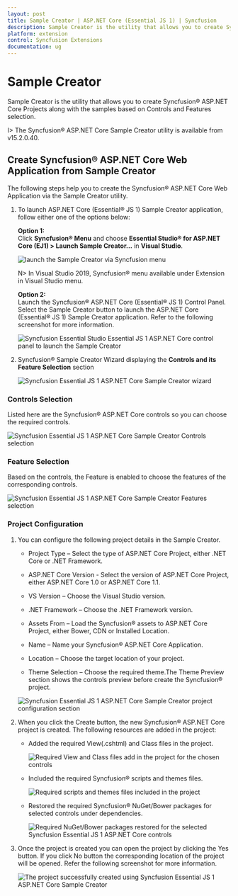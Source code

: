 ```yaml
---
layout: post
title: Sample Creator | ASP.NET Core (Essential JS 1) | Syncfusion
description: Sample Creator is the utility that allows you to create Syncfusion ASP.NET Core Projects along with the samples based on Controls and Features selection
platform: extension
control: Syncfusion Extensions
documentation: ug
---
```


# Sample Creator

Sample Creator is the utility that allows you to create Syncfusion® ASP.NET Core Projects along with the samples based on Controls and Features selection.

I> The Syncfusion® ASP.NET Core Sample Creator utility is available from v15.2.0.40.

## Create Syncfusion® ASP.NET Core Web Application from Sample Creator

The following steps help you to create the Syncfusion® ASP.NET Core Web Application via the Sample Creator utility.

1. To launch ASP.NET Core (Essential® JS 1) Sample Creator application, follow either one of the options below: 

   **Option 1:**   
   Click **Syncfusion® Menu** and choose **Essential Studio® for ASP.NET Core (EJ1) > Launch Sample Creator…** in **Visual Studio**.
   
   ![launch the Sample Creator via Syncfusion menu](Sample-Creator_images/Syncfusion_Menu_SampleCreator.png)

   N> In Visual Studio 2019, Syncfusion® menu available under Extension in Visual Studio menu.

   **Option 2:**  
   Launch the Syncfusion® ASP.NET Core (Essential® JS 1) Control Panel. Select the Sample Creator button to launch the ASP.NET Core (Essential® JS 1) Sample Creator application. Refer to the following screenshot for more information.

   ![Syncfusion Essential Studio Essential JS 1 ASP.NET Core control panel to launch the Sample Creator](Sample-Creator_images/SampleCreator-img1.png)

2. Syncfusion® Sample Creator Wizard displaying the **Controls and its Feature Selection** section

   ![Syncfusion Essential JS 1 ASP.NET Core Sample Creator wizard](Sample-Creator_images/SampleCreator-img2.jpeg)


### Controls Selection

Listed here are the Syncfusion® ASP.NET Core controls so you can choose the required controls.

   ![Syncfusion Essential JS 1 ASP.NET Core Sample Creator Controls selection](Sample-Creator_images/SampleCreator-img3.jpeg)

### Feature Selection

Based on the controls, the Feature is enabled to choose the features of the corresponding controls.

   ![Syncfusion Essential JS 1 ASP.NET Core Sample Creator Features selection](Sample-Creator_images/SampleCreator-img4.jpeg)


### Project Configuration

1. You can configure the following project details in the Sample Creator.

   * Project Type – Select the type of ASP.NET Core Project, either .NET Core or .NET Framework.
   
   * ASP.NET Core Version - Select the version of ASP.NET Core Project, either ASP.NET Core 1.0 or ASP.NET Core 1.1.

   * VS Version – Choose the Visual Studio version.

   * .NET Framework – Choose the .NET Framework version.
   
   * Assets From – Load the Syncfusion® assets to ASP.NET Core Project, either Bower, CDN or Installed Location.

   * Name – Name your Syncfusion® ASP.NET Core Application.

   * Location – Choose the target location of your project.

   * Theme Selection – Choose the required theme.The Theme Preview section shows the controls preview before create the Syncfusion® project.

   ![Syncfusion Essential JS 1 ASP.NET Core Sample Creator project configuration section](Sample-Creator_images/SampleCreator-img6.jpeg)


2. When you click the Create button, the new Syncfusion® ASP.NET Core project is created. The following resources are added in the project:

   * Added the required View(.cshtml) and Class files in the project.

     ![Required View and Class files add in the project for the chosen controls](Sample-Creator_images/SampleCreator-img7.jpeg)

   * Included the required Syncfusion® scripts and themes files.

     ![Required scripts and themes files included in the project](Sample-Creator_images/SampleCreator-img8.jpeg)

   * Restored the required Syncfusion® NuGet/Bower packages for selected controls under dependencies.

     ![Required NuGet/Bower packages restored for the selected Syncfusion Essential JS 1 ASP.NET Core controls](Sample-Creator_images/SampleCreator-img9.jpeg)

3. Once the project is created you can open the project by clicking the Yes button. If you click No button the corresponding location of the project will be opened. Refer the following screenshot for more information.

   ![The project successfully created using Syncfusion Essential JS 1 ASP.NET Core Sample Creator](Sample-Creator_images/SampleCreator-img11.jpeg)
